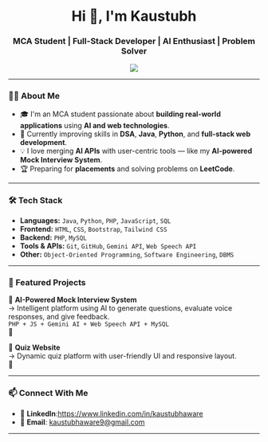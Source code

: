 <h1 align="center">Hi 👋, I'm Kaustubh</h1>
<h3 align="center">MCA Student | Full-Stack Developer | AI Enthusiast | Problem Solver</h3>

<p align="center">
  <img src="https://readme-typing-svg.herokuapp.com?font=Fira+Code&weight=500&size=24&pause=1000&center=true&vCenter=true&color=00BFFF&width=500&lines=Passionate+MCA+Student;Web+%2B+AI+Developer;Learning+Every+Day+🚀; Building+Cool+Projects+with+Code+%26+AI" />
</p>

---

### 🧑‍💻 About Me

- 🎓 I'm an MCA student passionate about **building real-world applications** using **AI and web technologies**.
- 🧠 Currently improving skills in **DSA**, **Java**, **Python**, and **full-stack web development**.
- 💡 I love merging **AI APIs** with user-centric tools — like my **AI-powered Mock Interview System**.
- 🏆 Preparing for **placements** and solving problems on **LeetCode**.

---

### 🛠️ Tech Stack

- **Languages:** `Java`, `Python`, `PHP`, `JavaScript`, `SQL`
- **Frontend:** `HTML`, `CSS`, `Bootstrap`, `Tailwind CSS`
- **Backend:** `PHP`, `MySQL`
- **Tools & APIs:** `Git`, `GitHub`, `Gemini API`, `Web Speech API`
- **Other:** `Object-Oriented Programming`, `Software Engineering`, `DBMS`

---

### 🌟 Featured Projects

🔹 **AI-Powered Mock Interview System**  
→ Intelligent platform using AI to generate questions, evaluate voice responses, and give feedback.  
`PHP + JS + Gemini AI + Web Speech API + MySQL`  
🔗 

🔹 **Quiz Website**  
→ Dynamic quiz platform with user-friendly UI and responsive layout.  
🔗 

---

### 📫 Connect With Me

- 💼 **LinkedIn**:https://www.linkedin.com/in/kaustubhaware
- 📧 **Email**: kaustubhaware9@gmail.com

---
